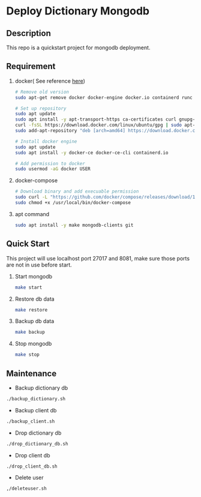 # Deploy Dictionary Mongodb

## Description

This repo is a quickstart project for mongodb deployment.

## Requirement

1. docker( See reference [here](https://docs.docker.com/engine/install/ubuntu/))

    ```bash
    # Remove old version
    sudo apt-get remove docker docker-engine docker.io containerd runc

    # Set up repository
    sudo apt update
    sudo apt install -y apt-transport-https ca-certificates curl gnupg-agent software-properties-common
    curl -fsSL https://download.docker.com/linux/ubuntu/gpg | sudo apt-key add -
    sudo add-apt-repository "deb [arch=amd64] https://download.docker.com/linux/ubuntu $(lsb_release -cs) stable"

    # Install docker engine
    sudo apt update
    sudo apt install -y docker-ce docker-ce-cli containerd.io

    # Add permission to docker
    sudo usermod -aG docker USER
    ```

2. docker-compose

    ```bash
    # Download binary and add execuable permission
    sudo curl -L "https://github.com/docker/compose/releases/download/1.26.2/docker-compose-$(uname -s)-$(uname -m)" -o /usr/local/bin/docker-compose
    sudo chmod +x /usr/local/bin/docker-compose
    ```

3. apt command

    ```bash
    sudo apt install -y make mongodb-clients git
    ```

## Quick Start

This project will use localhost port 27017 and 8081, make sure those ports are not in use before start.

1. Start mongodb

    ```bash
    make start
    ```

2. Restore db data

    ```bash
    make restore
    ```

3. Backup db data

    ```bash
    make backup
    ```

4. Stop mongodb

    ```bash
    make stop
    ```

## Maintenance

- Backup dictionary db

```bash
./backup_dictionary.sh
```

- Backup client db

```bash
./backup_client.sh
```

- Drop dictionary db

```bash
./drop_dictionary_db.sh
```

- Drop client db

```bash
./drop_client_db.sh
```

- Delete user

```bash
,/deleteuser.sh
```
